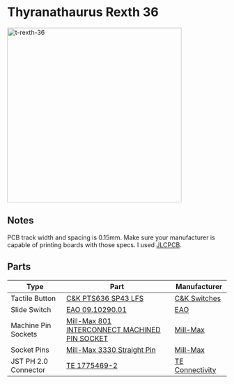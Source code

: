 # Thyranathaurus Rexth 36

<img src="./images/t-rexth.jpg" alt="t-rexth-36" width="400"/>

## Notes

PCB track width and spacing is 0.15mm. Make sure your manufacturer is capable of printing boards with those specs. I used [JLCPCB](https://jlcpcb.com/capabilities/pcb-capabilities).

## Parts

| Type | Part | Manufacturer |
|------|-------------------------|----------------|
| Tactile Button | [C&K PTS636 SP43 LFS](https://www.mouser.com/ProductDetail/CK/PTS636-SP43-LFS?qs=vLWxofP3U2wWkB4yXWLrEg%3D%3D&utm_source=eciaauthorized&utm_medium=aggregator&utm_campaign=PTS636-SP43-LFS&utm_term=PTS636-SP43-LFS&utm_content=CK-Switches) | [C&K Switches](https://www.ckswitches.com/media/2779/pts636.pdf) |
| Slide Switch | [EAO 09.10290.01](https://www.mouser.com/ProductDetail/EAO/091029001?qs=2pKMaj72wiH1g4B38TGGGA%3D%3D&utm_source=eciaauthorized&utm_medium=aggregator&utm_campaign=091029001&utm_term=091029001&utm_content=EAO) | [EAO](https://eao.com) |
| Machine Pin Sockets | [Mill-Max 801 INTERCONNECT MACHINED PIN SOCKET](https://www.mouser.com/ProductDetail/Mill-Max/801-47-012-10-012000?qs=5aG0NVq1C4x40xNvDlnKzg%3D%3D) | [Mill-Max](https://www.mill-max.com/products/socket/801-xx-xxx-10-012000) |
| Socket Pins | [Mill-Max 3330 Straight Pin](https://www.mouser.com/ProductDetail/Mill-Max/3330-0-00-15-00-00-03-0?qs=s8Nb1z4Wn%2FSwJBcI97lmUw%3D%3D) | [Mill-Max](https://www.mill-max.com/products/pin/3330) |
| JST PH 2.0 Connector | [TE 1775469-2](https://www.mouser.com/ProductDetail/TE-Connectivity/1775469-2?qs=fvVej%2FMj3jdYOde%252BssG5lg%3D%3D) | [TE Connectivity](https://www.te.com/usa-en/product-1775469-2.html) |
